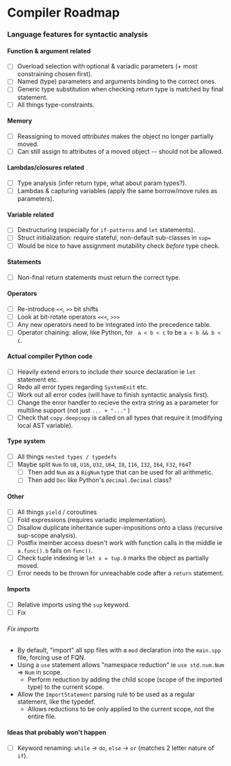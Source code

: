 # Compiler Roadmap
### Language features for syntactic analysis
#### Function & argument related
- [ ] Overload selection with optional & variadic parameters (+ most constraining chosen first).
- [ ] Named (type) parameters and arguments binding to the correct ones.
- [ ] Generic type substitution when checking return type is matched by final statement.
- [ ] All things type-constraints.

#### Memory
- [ ] Reassigning to moved _attributes_ makes the object no longer partially moved.
- [ ] Can still assign to attributes of a moved object -- should not be allowed.

#### Lambdas/closures related
- [ ] Type analysis (infer return type, what about param types?).
- [ ] Lambdas & capturing variables (apply the same borrow/move rules as parameters).

#### Variable related
- [ ] Destructuring (especially for `if-patterns` and `let` statements).
- [ ] Struct initialization: require stateful, non-default sub-classes in `sup=`
- [ ] Would be nice to have assignment mutability check _before_ type check.

#### Statements
- [ ] Non-final return statements must return the correct type.

#### Operators
- [ ] Re-introduce `<<`, `>>` bit shifts
- [ ] Look at bit-rotate operators `<<<`, `>>>`
- [ ] Any new operators need to be integrated into the precedence table.
- [ ] Operator chaining: allow, like Python, for ` a < b < c` to be `a < b && b < c`.

#### Actual compiler Python code
- [ ] Heavily extend errors to include their source declaration ie `let` statement etc.
- [ ] Redo all error types regarding `SystemExit` etc.
- [ ] Work out all error codes (will have to finish syntactic analysis first).
- [ ] Change the error handler to recieve the extra string as a parameter for multiline support (not just `... + "..."` )
- [ ] Check that `copy.deepcopy` is called on all types that require it (modifying local AST variable).

#### Type system
- [ ] All things `nested types / typedefs`
- [ ] Maybe split `Num` to `U8`, `U16`, `U32`, `U64`, `I8`, `I16`, `I32`, `I64`, `F32`, `F64`?
  - [ ] Then add `Num` as a `BigNum` type that can be used for all arithmetic.
  - [ ] Then add `Dec` like Python's `decimal.Decimal` class?

#### Other
- [ ] All things `yield` / coroutines
- [ ] Fold expressions (requires variadic implementation).
- [ ] Disallow duplicate inheritance super-impositions onto a class (recursive sup-scope analysis).
- [ ] Postfix member access doesn't work with function calls in the middle ie `a.func().b` fails on `func()`.
- [ ] Check tuple indexing ie `let x = tup.0` marks the object as partially moved.
- [ ] Error needs to be thrown for unreachable code after a `return` statement.

#### Imports
- [ ] Relative imports using the `sup` keyword.
- [ ] Fix
###### Fix imports
- By default, "import" all spp files with a `mod` declaration into the `main.spp` file, forcing use of FQN.
- Using a `use` statement allows "namespace reduction" ie `use std.num.Num` => `Num` in scope.
  - Perform reduction by adding the child scope (scope of the imported type) to the current scope.
- Allow the `ImportStatement` parsing rule to be used as a regular statement, like the typedef.
  - Allows reductions to be only applied to the current scope, not the entire file.


#### Ideas that probably won't happen
- [ ] Keyword renaming: `while` -> `do`, `else` -> `or` (matches 2 letter nature of `if`).